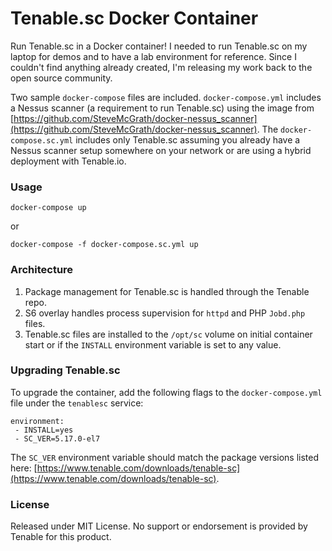 Tenable.sc Docker Container
===

Run Tenable.sc in a Docker container! I needed to run Tenable.sc on my laptop for demos and to have a lab environment for reference. Since I couldn't find anything already created, I'm releasing my work back to the open source community.

Two sample `docker-compose` files are included. `docker-compose.yml` includes a Nessus scanner (a requirement to run Tenable.sc) using the image from [https://github.com/SteveMcGrath/docker-nessus_scanner](https://github.com/SteveMcGrath/docker-nessus_scanner). The `docker-compose.sc.yml` includes only Tenable.sc assuming you already have a Nessus scanner setup somewhere on your network or are using a hybrid deployment with Tenable.io.

### Usage

```
docker-compose up
```

or

```
docker-compose -f docker-compose.sc.yml up
```

### Architecture
1. Package management for Tenable.sc is handled through the Tenable repo.
2. S6 overlay handles process supervision for `httpd` and PHP `Jobd.php` files.
3. Tenable.sc files are installed to the `/opt/sc` volume on initial container start or if the `INSTALL` environment variable is set to any value.

### Upgrading Tenable.sc
To upgrade the container, add the following flags to the `docker-compose.yml` file under the `tenablesc` service:

	environment:
	 - INSTALL=yes
	 - SC_VER=5.17.0-el7

The `SC_VER` environment variable should match the package versions listed here: [https://www.tenable.com/downloads/tenable-sc](https://www.tenable.com/downloads/tenable-sc).

### License
Released under MIT License. No support or endorsement is provided by Tenable for this product.